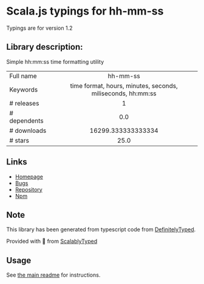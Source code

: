 
# Scala.js typings for hh-mm-ss

Typings are for version 1.2

## Library description:
Simple hh:mm:ss time formatting utility

|                    |                 |
| ------------------ | :-------------: |
| Full name          | hh-mm-ss |
| Keywords           | time format, hours, minutes, seconds, miliseconds, hh:mm:ss |
| # releases         | 1 |
| # dependents       | 0.0 |
| # downloads        | 16299.333333333334 |
| # stars            | 25.0 |

## Links
- [Homepage](https://github.com/Goldob/hh-mm-ss#readme)
- [Bugs](https://github.com/Goldob/hh-mm-ss/issues)
- [Repository](https://github.com/Goldob/hh-mm-ss)
- [Npm](https://www.npmjs.com/package/hh-mm-ss)
    


## Note
This library has been generated from typescript code from [DefinitelyTyped](https://definitelytyped.org).

Provided with :purple_heart: from [ScalablyTyped](https://github.com/oyvindberg/ScalablyTyped)

## Usage
See [the main readme](../../readme.md) for instructions.


